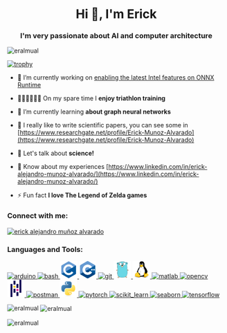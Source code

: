 <h1 align="center">Hi 👋, I'm Erick</h1>
<h3 align="center">I'm very passionate about AI and computer architecture</h3>

<p align="left"> <img src="https://komarev.com/ghpvc/?username=eralmual&label=Profile%20views&color=0e75b6&style=flat" alt="eralmual" /> </p>

[![trophy](https://github-profile-trophy.vercel.app/?username=ryo-ma&theme=onedark&title=-Stars,-Followers,-Repositories)](https://github.com/ryo-ma/github-profile-trophy)


- 🤖 I’m currently working on [enabling the latest Intel features on ONNX Runtime](https://github.com/eralmual/onnxruntime)

- 🏊‍♂️🚵‍♂️🏃‍♂️ On my spare time I **enjoy triathlon training**

- 🌱 I’m currently learning **about graph neural networks**

- 📝 I really like to write scientific papers, you can see some in [https://www.researchgate.net/profile/Erick-Munoz-Alvarado](https://www.researchgate.net/profile/Erick-Munoz-Alvarado)

- 💬 Let's talk about **science!**

- 📄 Know about my experiences [https://www.linkedin.com/in/erick-alejandro-munoz-alvarado/](https://www.linkedin.com/in/erick-alejandro-munoz-alvarado/)

- ⚡ Fun fact **I love The Legend of Zelda games**

<h3 align="left">Connect with me:</h3>
<p align="left">
<a href="https://linkedin.com/in/erick alejandro muñoz alvarado" target="blank"><img align="center" src="https://raw.githubusercontent.com/rahuldkjain/github-profile-readme-generator/master/src/images/icons/Social/linked-in-alt.svg" alt="erick alejandro muñoz alvarado" height="30" width="40" /></a>
</p>

<h3 align="left">Languages and Tools:</h3>
<p align="left"> <a href="https://www.arduino.cc/" target="_blank" rel="noreferrer"> <img src="https://cdn.worldvectorlogo.com/logos/arduino-1.svg" alt="arduino" width="40" height="40"/> </a> <a href="https://www.gnu.org/software/bash/" target="_blank" rel="noreferrer"> <img src="https://www.vectorlogo.zone/logos/gnu_bash/gnu_bash-icon.svg" alt="bash" width="40" height="40"/> </a> <a href="https://www.cprogramming.com/" target="_blank" rel="noreferrer"> <img src="https://raw.githubusercontent.com/devicons/devicon/master/icons/c/c-original.svg" alt="c" width="40" height="40"/> </a> <a href="https://www.w3schools.com/cpp/" target="_blank" rel="noreferrer"> <img src="https://raw.githubusercontent.com/devicons/devicon/master/icons/cplusplus/cplusplus-original.svg" alt="cplusplus" width="40" height="40"/> </a> <a href="https://git-scm.com/" target="_blank" rel="noreferrer"> <img src="https://www.vectorlogo.zone/logos/git-scm/git-scm-icon.svg" alt="git" width="40" height="40"/> </a> <a href="https://golang.org" target="_blank" rel="noreferrer"> <img src="https://raw.githubusercontent.com/devicons/devicon/master/icons/go/go-original.svg" alt="go" width="40" height="40"/> </a> <a href="https://www.linux.org/" target="_blank" rel="noreferrer"> <img src="https://raw.githubusercontent.com/devicons/devicon/master/icons/linux/linux-original.svg" alt="linux" width="40" height="40"/> </a> <a href="https://www.mathworks.com/" target="_blank" rel="noreferrer"> <img src="https://upload.wikimedia.org/wikipedia/commons/2/21/Matlab_Logo.png" alt="matlab" width="40" height="40"/> </a> <a href="https://opencv.org/" target="_blank" rel="noreferrer"> <img src="https://www.vectorlogo.zone/logos/opencv/opencv-icon.svg" alt="opencv" width="40" height="40"/> </a> <a href="https://pandas.pydata.org/" target="_blank" rel="noreferrer"> <img src="https://raw.githubusercontent.com/devicons/devicon/2ae2a900d2f041da66e950e4d48052658d850630/icons/pandas/pandas-original.svg" alt="pandas" width="40" height="40"/> </a> <a href="https://postman.com" target="_blank" rel="noreferrer"> <img src="https://www.vectorlogo.zone/logos/getpostman/getpostman-icon.svg" alt="postman" width="40" height="40"/> </a> <a href="https://www.python.org" target="_blank" rel="noreferrer"> <img src="https://raw.githubusercontent.com/devicons/devicon/master/icons/python/python-original.svg" alt="python" width="40" height="40"/> </a> <a href="https://pytorch.org/" target="_blank" rel="noreferrer"> <img src="https://www.vectorlogo.zone/logos/pytorch/pytorch-icon.svg" alt="pytorch" width="40" height="40"/> </a> <a href="https://scikit-learn.org/" target="_blank" rel="noreferrer"> <img src="https://upload.wikimedia.org/wikipedia/commons/0/05/Scikit_learn_logo_small.svg" alt="scikit_learn" width="40" height="40"/> </a> <a href="https://seaborn.pydata.org/" target="_blank" rel="noreferrer"> <img src="https://seaborn.pydata.org/_images/logo-mark-lightbg.svg" alt="seaborn" width="40" height="40"/> </a> <a href="https://www.tensorflow.org" target="_blank" rel="noreferrer"> <img src="https://www.vectorlogo.zone/logos/tensorflow/tensorflow-icon.svg" alt="tensorflow" width="40" height="40"/> </a> </p>

<p><img align="left" src="https://github-readme-stats.vercel.app/api/top-langs?username=eralmual&show_icons=true&locale=en&layout=compact" alt="eralmual" /></p>

<p>&nbsp;<img align="center" src="https://github-readme-stats.vercel.app/api?username=eralmual&show_icons=true&locale=en" alt="eralmual" /></p>

<p><img align="center" src="https://github-readme-streak-stats.herokuapp.com/?user=eralmual&" alt="eralmual" /></p>
